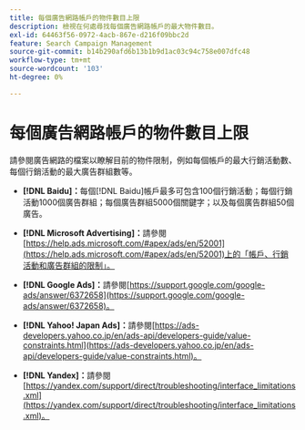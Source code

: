 ```yaml
---
title: 每個廣告網路帳戶的物件數目上限
description: 檢視在何處尋找每個廣告網路帳戶的最大物件數目。
exl-id: 64463f56-0972-4acb-867e-d216f09bbc2d
feature: Search Campaign Management
source-git-commit: b14b290afd6b13b1b9d1ac03c94c758e007dfc48
workflow-type: tm+mt
source-wordcount: '103'
ht-degree: 0%

---
```


# 每個廣告網路帳戶的物件數目上限

請參閱廣告網路的檔案以瞭解目前的物件限制，例如每個帳戶的最大行銷活動數、每個行銷活動的最大廣告群組數等。

* **[!DNL Baidu]：**&#x200B;每個[!DNL Baidu]帳戶最多可包含100個行銷活動；每個行銷活動1000個廣告群組；每個廣告群組5000個關鍵字；以及每個廣告群組50個廣告。

* **[!DNL Microsoft Advertising]：**&#x200B;請參閱[https://help.ads.microsoft.com/#apex/ads/en/52001](https://help.ads.microsoft.com/#apex/ads/en/52001)上的「帳戶、行銷活動和廣告群組的限制」。

* **[!DNL Google Ads]：**&#x200B;請參閱[https://support.google.com/google-ads/answer/6372658](https://support.google.com/google-ads/answer/6372658)。

* **[!DNL Yahoo! Japan Ads]：**&#x200B;請參閱[https://ads-developers.yahoo.co.jp/en/ads-api/developers-guide/value-constraints.html](https://ads-developers.yahoo.co.jp/en/ads-api/developers-guide/value-constraints.html)。

* **[!DNL Yandex]：**&#x200B;請參閱[https://yandex.com/support/direct/troubleshooting/interface_limitations.xml](https://yandex.com/support/direct/troubleshooting/interface_limitations.xml)。
